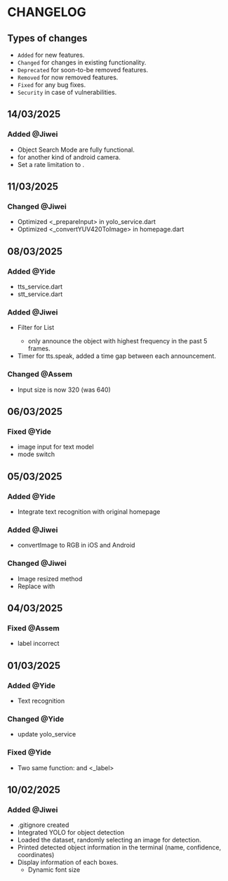 # CHANGELOG
## Types of changes
- `Added` for new features.
- `Changed` for changes in existing functionality.
- `Deprecated` for soon-to-be removed features. 
- `Removed` for now removed features. 
- `Fixed` for any bug fixes. 
- `Security` in case of vulnerabilities.

## 14/03/2025
### Added @Jiwei
- Object Search Mode are fully functional.
- <ConvertNV21Image> for another kind of android camera.
- Set a rate limitation to <ConvertImage>.

## 11/03/2025
### Changed @Jiwei
- Optimized <_prepareInput> in yolo_service.dart
- Optimized <_convertYUV420ToImage> in homepage.dart

## 08/03/2025
### Added @Yide
- tts_service.dart
- stt_service.dart

### Added @Jiwei
- Filter for List<detections>
  - only announce the object with highest frequency in the past 5 frames.
- Timer for tts.speak, added a time gap between each announcement.

### Changed @Assem
- Input size is now 320 (was 640)


## 06/03/2025
### Fixed @Yide
- image input for text model
- mode switch

## 05/03/2025
### Added @Yide
- Integrate text recognition with original homepage

### Added @Jiwei
- convertImage to RGB in iOS and Android

### Changed @Jiwei
- Image resized method
- Replace <takePicture> with <ImageStream>

## 04/03/2025
### Fixed @Assem
- label incorrect

## 01/03/2025
### Added @Yide
- Text recognition

### Changed @Yide
- update  yolo_service

### Fixed @Yide
- Two same function: <label> and <_label>

## 10/02/2025 
### Added @Jiwei
- .gitignore created
- Integrated YOLO for object detection
- Loaded the dataset, randomly selecting an image for detection.
- Printed detected object information in the terminal (name, confidence, coordinates)
- Display information of each boxes.
  - Dynamic font size
